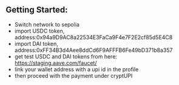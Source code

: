 
## Getting Started: 
- Switch network to sepolia
- import USDC token, address:0x94a9D9AC8a22534E3FaCa9F4e7F2E2cf85d5E4C8
- import DAI token, address:0xFF34B3d4Aee8ddCd6F9AFFFB6Fe49bD371b8a357
- get test USDC and DAI tokens from here: https://staging.aave.com/faucet/
- link your wallet address with a upi id in the profile
- then proceed with the payment under cryptUPI
